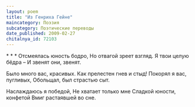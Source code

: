 ```yaml
---
layout: poem
title: "Из Генриха Гейне"
maincategory: Поэзия
subcategory: Поэтические переводы
date_published: 2009-02-27
chitalnya_id: 72103
---
```




\*        \*        \*
Отсмеялась юность бодро,
Но отвагой зреет взгляд.
Я твои целую бёдра –
И звенят они, звенят.

Было много вас, красивых.
Как прелестен гнев и стыд!
Покорял я вас, пугливых,
Обольщал, был страстью сыт.

Наслаждаюсь я победой, 
Не хватает только мне
Сладкой юности, конфетой
Вмиг растаявшей во сне.






